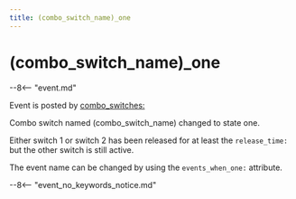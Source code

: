 ```yaml
---
title: (combo_switch_name)_one
---
```


# (combo_switch_name)\_one


--8<-- "event.md"

Event is posted by [combo_switches:](../config/combo_switches.md)

Combo switch named (combo_switch_name) changed to state one.

Either switch 1 or switch 2 has been released for at least the
`release_time:` but the other switch is still active.

The event name can be changed by using the `events_when_one:`
attribute.

--8<-- "event_no_keywords_notice.md"
